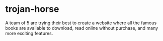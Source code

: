 # trojan-horse
A team of 5 are trying their best to create a website where all the famous books are available to download, read online without purchase, and many more exciting features.
